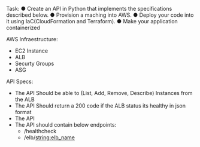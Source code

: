 Task:
	● Create an API in Python that implements the specifications described below.
	● Provision a maching into AWS.
	● Deploy your code into it using IaC(CloudFormation and Terraform).
	● Make your application containerized

AWS Infraestructure:
 - EC2 Instance
 - ALB
 - Securty Groups
 - ASG


API Specs:
 - The API Should be able to (List, Add, Remove, Describe) Instances from the ALB
 - The API Should return a 200 code if the ALB status its healthy in json format
 - The API 
 - The API should contain below endpoints:
   * /healthcheck
   * /elb/<string:elb_name>